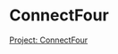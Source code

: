 # ConnectFour

<a href="https://blog.bryantconti.com/ConnectFour/" target="_blank">Project: ConnectFour</a>